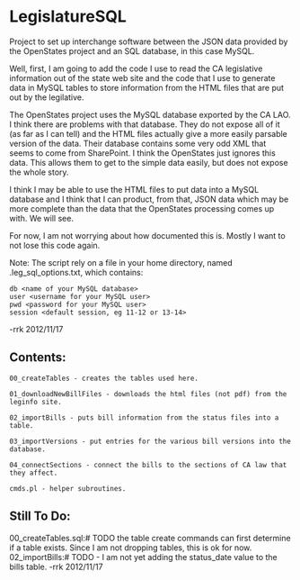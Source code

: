 LegislatureSQL
==============

Project to set up interchange software between the JSON data provided by the OpenStates project and an SQL database, in this case MySQL.

Well, first, I am going to add the code I use to read the CA legislative information out of the state web site and the code that I use to
generate data in MySQL tables to store information from the HTML files that are put out by the legilative.

The OpenStates project uses the MySQL database exported by the CA LAO. I think there are problems with that database. They do not expose
all of it (as far as I can tell) and the HTML files actually give a more easily parsable version of the data. Their database contains
some very odd XML that seems to come from SharePoint. I think the OpenStates just ignores this data. This allows them to get to the
simple data easily, but does not expose the whole story.

I think I may be able to use the HTML files to put data into a MySQL database and I think that I can product, from that, JSON data which
may be more complete than the data that the OpenStates processing comes up with. We will see.

For now, I am not worrying about how documented this is. Mostly I want to not lose this code again.

Note: The script rely on a file in your home directory, named .leg_sql_options.txt, which contains:

    db <name of your MySQL database>
    user <username for your MySQL user>
    pwd <password for your MySQL user>
    session <default session, eg 11-12 or 13-14>

-rrk 2012/11/17

Contents:
---------

    00_createTables - creates the tables used here.

    01_downloadNewBillFiles - downloads the html files (not pdf) from the leginfo site.

    02_importBills - puts bill information from the status files into a table.

    03_importVersions - put entries for the various bill versions into the database.

    04_connectSections - connect the bills to the sections of CA law that they affect.

    cmds.pl - helper subroutines.

Still To Do:
------------

00_createTables.sql:# TODO the table create commands can first determine if a table exists. Since I am not dropping tables, this is ok for now.
02_importBills:# TODO - I am not yet adding the status_date value to the bills table. -rrk 2012/11/17

